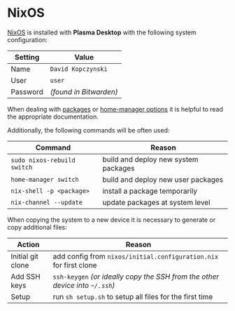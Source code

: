 # NixOS
[NixOS](https://nixos.org/download/#nix-install-linux) is installed with **Plasma Desktop** with the following system configuration:

| Setting | Value |
| --- | --- |
| Name | `David Kopczynski` |
| User | `user` |
| Password | *(found in Bitwarden)* |

When dealing with [packages](https://search.nixos.org/packages) or [home-manager options](https://home-manager-options.extranix.com/?) it is helpful to read the appropriate documentation.

Additionally, the following commands will be often used:

| Command | Reason |
| --- | --- |
| `sudo nixos-rebuild switch` | build and deploy new system packages |
| `home-manager switch` | build and deploy new user packages |
| `nix-shell -p <package>` | install a package temporarily |
| `nix-channel --update` | update packages at system level |

When copying the system to a new device it is necessary to generate or copy additional files:

| Action | Reason |
| --- | --- |
| Initial git clone | add config from `nixos/initial.configuration.nix` for first clone |
| Add SSH keys | `ssh-keygen` *(or ideally copy the SSH from the other device into `~/.ssh`)* |
| Setup | run `sh setup.sh` to setup all files for the first time |

